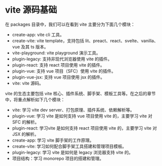 # vite 源码基础

在 packages 目录中，我们可以在看到 vite 主要分为下面几个模块：

- create-app: vite cli 工具。
- create-vite: vite template，支持包括 lit、preact、react、svelte、vanilla、vue 及其 ts 版本。
- vite-playground: vite playground 演示工具。
- plugin-legacy: 支持非现代浏览器使用 vite 的插件。
- plugin-react: 支持 react 项目使用 vite 的插件。
- plugin-vue: 支持 vue 项目（SFC）使用 vite 的插件。
- plugin-vue-jsx: 支持 vue 项目使用 jsx 的插件。
- vite: vite 源码。

vite 的生态主要包括 vite 核心、插件系统、脚手架、模板工具等。在之后的章节中，将重点解析如下几个模块：

- vite: 学习 vite dev server、打包原理、插件系统、依赖解析等。
- plugin-vue: 学习 vite 是如何支持 vue 项目使用 vite 的，主要学习 vite 对 SFC 的解析。
- plugin-react: 学习vite 是如何支持 react 项目使用 vite 的，主要学习 vite 对 JSX 的解析。
- create-app: 学习 vite 脚手架的工作原理。
- create-vite: 学习如何配合脚手架工具搭建和管理项目模板。
- plugin-legacy: 学习 vite 是如何是 legacy 浏览器支持 vite 的。
- 项目结构：学习 monorepo 项目的搭建和管理。

